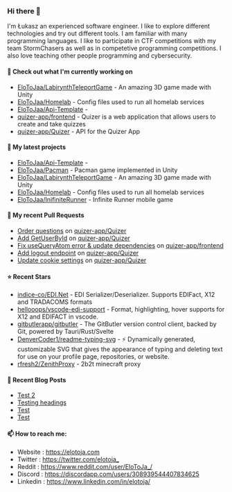 ### Hi there 👋

I'm Łukasz an experienced software engineer. I like to explore different technologies and try out different tools. I am familiar with many programming languages. I like to participate in CTF competitions with my team StormChasers as well as in competetive programming competitions. I also love teaching other people programming and cybersecurity.

#### 👷 Check out what I'm currently working on

- [EloToJaa/LabirynthTeleportGame](https://github.com/EloToJaa/LabirynthTeleportGame) - An amazing 3D game made with Unity
- [EloToJaa/Homelab](https://github.com/EloToJaa/Homelab) - Config files used to run all homelab services
- [EloToJaa/Api-Template](https://github.com/EloToJaa/Api-Template) - 
- [quizer-app/frontend](https://github.com/quizer-app/frontend) - Quizer is a web application that allows users to create and take quizzes
- [quizer-app/Quizer](https://github.com/quizer-app/Quizer) - API for the Quizer App

#### 🌱 My latest projects

- [EloToJaa/Api-Template](https://github.com/EloToJaa/Api-Template) - 
- [EloToJaa/Pacman](https://github.com/EloToJaa/Pacman) - Pacman game implemented in Unity
- [EloToJaa/LabirynthTeleportGame](https://github.com/EloToJaa/LabirynthTeleportGame) - An amazing 3D game made with Unity
- [EloToJaa/Homelab](https://github.com/EloToJaa/Homelab) - Config files used to run all homelab services
- [EloToJaa/InifiniteRunner](https://github.com/EloToJaa/InifiniteRunner) - Infinite Runner mobile game

#### 🔨 My recent Pull Requests

- [Order questions](https://github.com/quizer-app/Quizer/pull/42) on [quizer-app/Quizer](https://github.com/quizer-app/Quizer)
- [Add GetUserById](https://github.com/quizer-app/Quizer/pull/41) on [quizer-app/Quizer](https://github.com/quizer-app/Quizer)
- [Fix useQueryAtom error &amp; update dependencies](https://github.com/quizer-app/frontend/pull/47) on [quizer-app/frontend](https://github.com/quizer-app/frontend)
- [Add logout endpoint](https://github.com/quizer-app/Quizer/pull/40) on [quizer-app/Quizer](https://github.com/quizer-app/Quizer)
- [Update cookie settings](https://github.com/quizer-app/Quizer/pull/39) on [quizer-app/Quizer](https://github.com/quizer-app/Quizer)

#### ⭐ Recent Stars

- [indice-co/EDI.Net](https://github.com/indice-co/EDI.Net) - EDI Serializer/Deserializer. Supports EDIFact, X12 and TRADACOMS formats
- [hellooops/vscode-edi-support](https://github.com/hellooops/vscode-edi-support) - Format, highlighting, hover supports for X12 and EDIFACT in vscode.
- [gitbutlerapp/gitbutler](https://github.com/gitbutlerapp/gitbutler) - The GitButler version control client, backed by Git, powered by Tauri/Rust/Svelte
- [DenverCoder1/readme-typing-svg](https://github.com/DenverCoder1/readme-typing-svg) - ⚡ Dynamically generated, customizable SVG that gives the appearance of typing and deleting text for use on your profile page, repositories, or website.
- [rfresh2/ZenithProxy](https://github.com/rfresh2/ZenithProxy) - 2b2t minecraft proxy

#### 📰 Recent Blog Posts

- [Test 2](https://elotoja.com/blog/test2/)
- [Testing headings](https://elotoja.com/blog/headings/)
- [Test](https://elotoja.com/blog/test-copy/)
- [Test](https://elotoja.com/blog/test/)

#### 📫 How to reach me:
  - Website   : <https://elotoja.com>
  - Twitter   : <https://twitter.com/elotoja_>
  - Reddit    : <https://www.reddit.com/user/EloToJa_/>
  - Discord   : <https://discordapp.com/users/308939544407834625>
  - Linkedin  : <https://www.linkedin.com/in/elotoja/>

